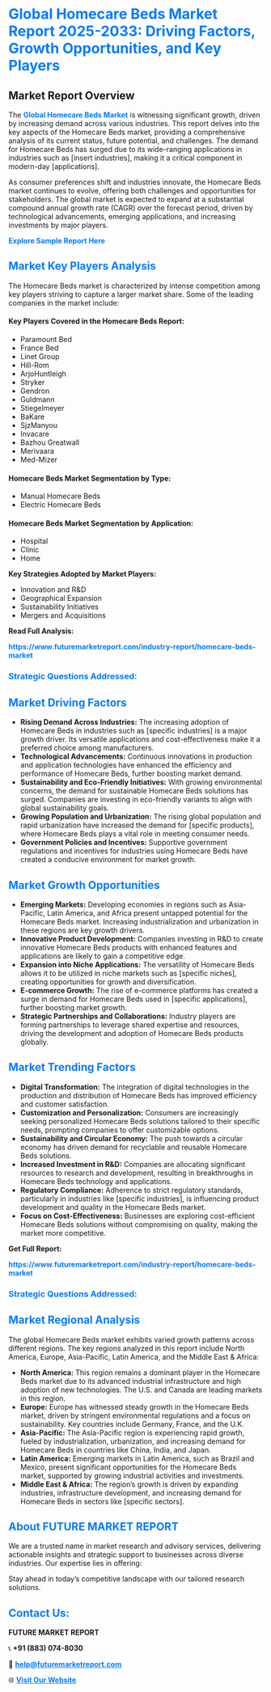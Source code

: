 <h1 style="color: #007BFF;">Global Homecare Beds Market Report 2025-2033: Driving Factors, Growth Opportunities, and Key Players</h1>

<section id="overview">
<h2>Market Report Overview</h2>
<p>The <a href="https://www.futuremarketreport.com/industry-report/homecare-beds-market" style="color: #007BFF; text-decoration: none;"><strong>Global Homecare Beds Market</strong></a> is witnessing significant growth, driven by increasing demand across various industries. This report delves into the key aspects of the Homecare Beds market, providing a comprehensive analysis of its current status, future potential, and challenges. The demand for Homecare Beds has surged due to its wide-ranging applications in industries such as [insert industries], making it a critical component in modern-day [applications].</p>
<p>As consumer preferences shift and industries innovate, the Homecare Beds market continues to evolve, offering both challenges and opportunities for stakeholders. The global market is expected to expand at a substantial compound annual growth rate (CAGR) over the forecast period, driven by technological advancements, emerging applications, and increasing investments by major players.</p>
</section>

<section id="overview">
<p><a href="https://www.futuremarketreport.com/request-sample/reportId=77043" style="color: #007BFF; text-decoration: none;"><strong>Explore Sample Report Here</strong></a></p>
</section>

<section id="key-players">
<h2 style="color: #007BFF;">Market Key Players Analysis</h2>
<p>The Homecare Beds market is characterized by intense competition among key players striving to capture a larger market share. Some of the leading companies in the market include:</p>
<h4>Key Players Covered in the Homecare Beds Report:</h4>
<ul><li>Paramount Bed</li><li>France Bed</li><li>Linet Group</li><li>Hill-Rom</li><li>ArjoHuntleigh</li><li>Stryker</li><li>Gendron</li><li>Guldmann</li><li>Stiegelmeyer</li><li>BaKare</li><li>SjzManyou</li><li>Invacare</li><li>Bazhou Greatwall</li><li>Merivaara</li><li>Med-Mizer</li></ul>
<h4>Homecare Beds Market Segmentation by Type:</h4>
<ul><li>Manual Homecare Beds</li><li>Electric Homecare Beds</li></ul>

<h4>Homecare Beds Market Segmentation by Application:</h4>
<ul><li>Hospital</li><li>Clinic</li><li>Home</li></ul>
<p><strong>Key Strategies Adopted by Market Players:</strong></p>
<ul>
<li>Innovation and R&D</li>
<li>Geographical Expansion</li>
<li>Sustainability Initiatives</li>
<li>Mergers and Acquisitions</li>
</ul>
</section>

<section>
<p><strong>Read Full Analysis: </strong></p><a href="https://www.futuremarketreport.com/industry-report/homecare-beds-market" style="color: #007BFF; text-decoration: none;"><strong>https://www.futuremarketreport.com/industry-report/homecare-beds-market</strong></a>
<h3 style="color: #007BFF;">Strategic Questions Addressed:</h3>
</section>

<section id="driving-factors">
<h2 style="color: #007BFF;">Market Driving Factors</h2>
<ul>
<li><strong>Rising Demand Across Industries:</strong> The increasing adoption of Homecare Beds in industries such as [specific industries] is a major growth driver. Its versatile applications and cost-effectiveness make it a preferred choice among manufacturers.</li>
<li><strong>Technological Advancements:</strong> Continuous innovations in production and application technologies have enhanced the efficiency and performance of Homecare Beds, further boosting market demand.</li>
<li><strong>Sustainability and Eco-Friendly Initiatives:</strong> With growing environmental concerns, the demand for sustainable Homecare Beds solutions has surged. Companies are investing in eco-friendly variants to align with global sustainability goals.</li>
<li><strong>Growing Population and Urbanization:</strong> The rising global population and rapid urbanization have increased the demand for [specific products], where Homecare Beds plays a vital role in meeting consumer needs.</li>
<li><strong>Government Policies and Incentives:</strong> Supportive government regulations and incentives for industries using Homecare Beds have created a conducive environment for market growth.</li>
</ul>
</section>

<section id="growth-opportunities">
<h2 style="color: #007BFF;">Market Growth Opportunities</h2>
<ul>
<li><strong>Emerging Markets:</strong> Developing economies in regions such as Asia-Pacific, Latin America, and Africa present untapped potential for the Homecare Beds market. Increasing industrialization and urbanization in these regions are key growth drivers.</li>
<li><strong>Innovative Product Development:</strong> Companies investing in R&D to create innovative Homecare Beds products with enhanced features and applications are likely to gain a competitive edge.</li>
<li><strong>Expansion into Niche Applications:</strong> The versatility of Homecare Beds allows it to be utilized in niche markets such as [specific niches], creating opportunities for growth and diversification.</li>
<li><strong>E-commerce Growth:</strong> The rise of e-commerce platforms has created a surge in demand for Homecare Beds used in [specific applications], further boosting market growth.</li>
<li><strong>Strategic Partnerships and Collaborations:</strong> Industry players are forming partnerships to leverage shared expertise and resources, driving the development and adoption of Homecare Beds products globally.</li>
</ul>
</section>

<section id="trending-factors">
<h2 style="color: #007BFF;">Market Trending Factors</h2>
<ul>
<li><strong>Digital Transformation:</strong> The integration of digital technologies in the production and distribution of Homecare Beds has improved efficiency and customer satisfaction.</li>
<li><strong>Customization and Personalization:</strong> Consumers are increasingly seeking personalized Homecare Beds solutions tailored to their specific needs, prompting companies to offer customizable options.</li>
<li><strong>Sustainability and Circular Economy:</strong> The push towards a circular economy has driven demand for recyclable and reusable Homecare Beds solutions.</li>
<li><strong>Increased Investment in R&D:</strong> Companies are allocating significant resources to research and development, resulting in breakthroughs in Homecare Beds technology and applications.</li>
<li><strong>Regulatory Compliance:</strong> Adherence to strict regulatory standards, particularly in industries like [specific industries], is influencing product development and quality in the Homecare Beds market.</li>
<li><strong>Focus on Cost-Effectiveness:</strong> Businesses are exploring cost-efficient Homecare Beds solutions without compromising on quality, making the market more competitive.</li>
</ul>
</section>

<section>
<p><strong>Get Full Report: </strong></p><a href="https://www.futuremarketreport.com/industry-report/homecare-beds-market" style="color: #007BFF; text-decoration: none;"><strong>https://www.futuremarketreport.com/industry-report/homecare-beds-market</strong></a>
<h3 style="color: #007BFF;">Strategic Questions Addressed:</h3>
</section>


<section id="regional-analysis">
<h2 style="color: #007BFF;">Market Regional Analysis</h2>
<p>The global Homecare Beds market exhibits varied growth patterns across different regions. The key regions analyzed in this report include North America, Europe, Asia-Pacific, Latin America, and the Middle East & Africa:</p>
<ul>
<li><strong>North America:</strong> This region remains a dominant player in the Homecare Beds market due to its advanced industrial infrastructure and high adoption of new technologies. The U.S. and Canada are leading markets in this region.</li>
<li><strong>Europe:</strong> Europe has witnessed steady growth in the Homecare Beds market, driven by stringent environmental regulations and a focus on sustainability. Key countries include Germany, France, and the U.K.</li>
<li><strong>Asia-Pacific:</strong> The Asia-Pacific region is experiencing rapid growth, fueled by industrialization, urbanization, and increasing demand for Homecare Beds in countries like China, India, and Japan.</li>
<li><strong>Latin America:</strong> Emerging markets in Latin America, such as Brazil and Mexico, present significant opportunities for the Homecare Beds market, supported by growing industrial activities and investments.</li>
<li><strong>Middle East & Africa:</strong> The region’s growth is driven by expanding industries, infrastructure development, and increasing demand for Homecare Beds in sectors like [specific sectors].</li>
</ul>
</section>

<footer>
<h2 style="color: #007BFF;">About FUTURE MARKET REPORT</h2>
<p>We are a trusted name in market research and advisory services, delivering actionable insights and strategic support to businesses across diverse industries. Our expertise lies in offering:</p>

<p>Stay ahead in today’s competitive landscape with our tailored research solutions.</p>

<h2 style="color: #007BFF;">Contact Us:</h2>
<p><strong>FUTURE MARKET REPORT</strong></p>
<p>📞 <strong>+91 (883) 074-8030</strong></p>
<p>📧 <strong><a href="mailto:help@futuremarketreport.com" style="color: #007BFF;">help@futuremarketreport.com</a></strong></p>
<p>🌐 <strong><a href="https://www.futuremarketreport.com/" style="color: #007BFF;">Visit Our Website</a></strong></p>
</footer>